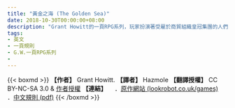 ```yaml
---
title: "黃金之海 (The Golden Sea)"
date: 2018-10-30T00:00:00+08:00
description: "Grant Howitt的一頁RPG系列，玩家扮演著受雇於商貿組織皇冠集團的人們，在一望無際的廣袤沙漠上冒險。"
tags: 
- 英文
- 一頁規則
- G.W.一頁RPG系列
- 
---
```

{{< boxmd >}}
**【作者】** Grant Howitt.
**【譯者】** Hazmole
**【翻譯授權】** CC BY-NC-SA 3.0 & [作者授權](https://i.imgur.com/IIwihdK.png)
**【連結】**
　．[原作網站 (lookrobot.co.uk/games)](http://lookrobot.co.uk/games)
　．[中文規則 (pdf)](https://drive.google.com/file/d/1bZZbLJ2eV54-ReLR2yxUpeX4s4h4H0ZQ/view)
{{< /boxmd >}}

